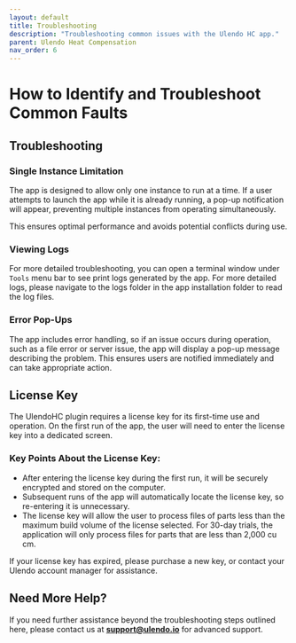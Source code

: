 ```yaml
---  
layout: default  
title: Troubleshooting  
description: "Troubleshooting common issues with the Ulendo HC app."  
parent: Ulendo Heat Compensation
nav_order: 6
---  
```


# How to Identify and Troubleshoot Common Faults  

## Troubleshooting

### Single Instance Limitation  
The app is designed to allow only one instance to run at a time. If a user attempts to launch the app while it is already running, a pop-up notification will appear, preventing multiple instances from operating simultaneously.  

This ensures optimal performance and avoids potential conflicts during use.  

### Viewing Logs  
For more detailed troubleshooting, you can open a terminal window under `Tools` menu bar to see print logs generated by the app. For more detailed logs, please navigate to the logs folder in the app installation folder to read the log files.

### Error Pop-Ups  
The app includes error handling, so if an issue occurs during operation, such as a file error or server issue, the app will display a pop-up message describing the problem. This ensures users are notified immediately and can take appropriate action.

## License Key  
The UlendoHC plugin requires a license key for its first-time use and operation. On the first run of the app, the user will need to enter the license key into a dedicated screen.  

### Key Points About the License Key:  
- After entering the license key during the first run, it will be securely encrypted and stored on the computer.  
- Subsequent runs of the app will automatically locate the license key, so re-entering it is unnecessary. 
- The license key will allow the user to process files of parts less than the maximum build volume of the license selected. For 30-day trials, the application will only process files for parts that are less than 2,000 cu cm. 

If your license key has expired, please purchase a new key, or contact your Ulendo account manager for assistance.  

## Need More Help?  
If you need further assistance beyond the troubleshooting steps outlined here, please contact us at **support@ulendo.io** for advanced support.  